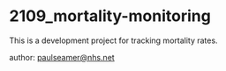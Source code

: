 # 2109_mortality-monitoring

This is a development project for tracking mortality rates.

author: paulseamer@nhs.net
